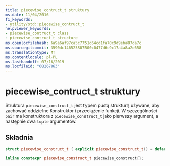 ```yaml
---
title: piecewise_contruct_t struktury
ms.date: 11/04/2016
f1_keywords:
- utility/std::piecewise_contruct_t
helpviewer_keywords:
- piecewise_contruct_t class
- piecewise_contruct_t structure
ms.openlocfilehash: 6a9a6af97ca5c7751d64cd1fa70c9d9eba87da7c
ms.sourcegitcommit: 3590dc146525807500c0477d6c9c17a4a8a2d658
ms.translationtype: MT
ms.contentlocale: pl-PL
ms.lasthandoff: 07/16/2019
ms.locfileid: "68267863"
---
```

# <a name="piecewisecontructt-structure"></a>piecewise_contruct_t struktury

Struktura `piecewise_construct_t` jest typem pustą strukturą używane, aby zachować oddzielne Konstruktor i przeciążenie funkcji. W szczególności `pair` ma konstruktora z `piecewise_construct_t` jako pierwszy argument, a następnie dwa `tuple` argumentów.

## <a name="syntax"></a>Składnia

```cpp
struct piecewise_construct_t { explicit piecewise_construct_t() = default; };

inline constexpr piecewise_construct_t piecewise_construct{};
```
